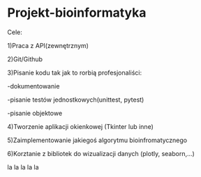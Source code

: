 # Projekt-bioinformatyka

Cele:

1)Praca z API(zewnętrznym)

2)Git/Github


3)Pisanie kodu tak jak to rorbią profesjonaliści:


  -dokumentowanie
  
  -pisanie testów jednostkowych(unittest, pytest)
  
  -pisanie objektowe

  
4)Tworzenie aplikacji okienkowej (Tkinter lub inne)


5)Zaimplementowanie jakiegoś algorytmu bioinfromatycznego 


6)Korztanie z bibliotek do wizualizacji danych (plotly, seaborn,...)

la la la la la 

